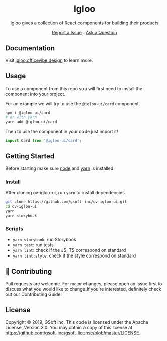 <div align="center">
  <h1>Igloo</h1>

  <p>Igloo gives a collection of React components for building their products</p>
  <p><a href="https://github.com/gsoft-inc/ov-igloo-ui/issues/new">Report a Issue</a> . <a href="https://gsoft.slack.com/archives/C02J8004TDK">Ask a Question</a></p>
</div>

## Documentation

Visit [igloo.officevibe.design](https://igloo.officevibe.design) to learn more.

## Usage

To use a component from this repo you will first need to install the component into your project.

For an example we will try to use the `@igloo-ui/card` component.

```bash
npm i @igloo-ui/card
# or with yarn
yarn add @igloo-ui/card
```

Then to use the component in your code just import it!

```js
import Card from '@igloo-ui/card';
```

## Getting Started

Before starting make sure [node](https://nodejs.org/en/) and [yarn](https://yarnpkg.com/) is installed

### Install

After cloning ov-igloo-ui, run `yarn` to install dependencies.

```bash
git clone https://github.com/gsoft-inc/ov-igloo-ui.git
cd ov-igloo-ui
yarn
yarn storybook
```

### Scripts

- `yarn storybook`: run Storybook
- `yarn test`: run tests
- `yarn lint`: check if the JS, TS correspond on standard
- `yarn lint:style`: check if the style correspond on standard

## 🤝 Contributing

Pull requests are welcome. For major changes, please open an issue first to discuss what you would like to change.If you're interested, definitely check out our Contributing Guide!

## License

Copyright © 2019, GSoft inc. This code is licensed under the Apache License, Version 2.0. You may obtain a copy of this license at https://github.com/gsoft-inc/gsoft-license/blob/master/LICENSE.
